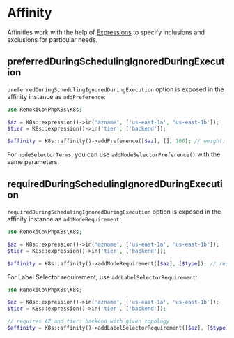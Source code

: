 # Affinity

Affinities work with the help of [Expressions](Expression.md) to specify inclusions and exclusions for particular needs.

## preferredDuringSchedulingIgnoredDuringExecution

`preferredDuringSchedulingIgnoredDuringExecution` option is exposed in the affinity instance as `addPreference`:

```php
use RenokiCo\PhpK8s\K8s;

$az = K8s::expression()->in('azname', ['us-east-1a', 'us-east-1b']);
$tier = K8s::expression()->in('tier', ['backend']);

$affinity = K8s::affinity()->addPreference([$az], [], 100); // weight: 100
```

For `nodeSelectorTerms`, you can use `addNodeSelectorPreference()` with the same parameters.

## requiredDuringSchedulingIgnoredDuringExecution

`requiredDuringSchedulingIgnoredDuringExecution` option is exposed in the affinity instance as `addNodeRequirement`:

```php
use RenokiCo\PhpK8s\K8s;

$az = K8s::expression()->in('azname', ['us-east-1a', 'us-east-1b']);
$tier = K8s::expression()->in('tier', ['backend']);

$affinity = K8s::affinity()->addNodeRequirement([$az], [$type]); // requires AZ and tier: backend
```

For Label Selector requirement, use `addLabelSelectorRequirement`:

```php
use RenokiCo\PhpK8s\K8s;

$az = K8s::expression()->in('azname', ['us-east-1a', 'us-east-1b']);
$tier = K8s::expression()->in('tier', ['backend']);

// requires AZ and tier: backend with given topology
$affinity = K8s::affinity()->addLabelSelectorRequirement([$az], [$type], 'aws.amazonaws.io/some-topology');
```
